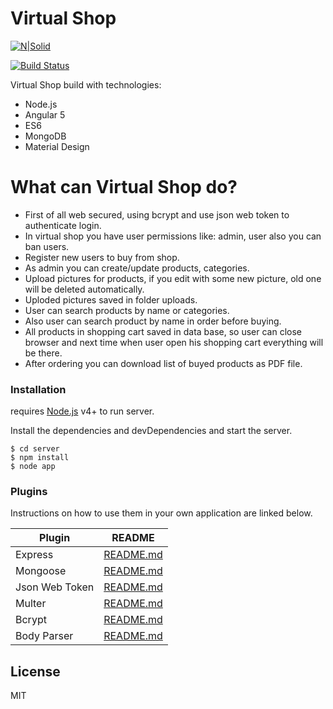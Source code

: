 <h1><a id="Virtual_Shop_0"></a>Virtual Shop</h1>
<p><a href="https://nodesource.com/products/nsolid"><img src="https://cldup.com/dTxpPi9lDf.thumb.png" alt="N|Solid"></a></p>
<p><a href="https://github.com/alex-garmash/VirtualShop"><img src="https://travis-ci.org/joemccann/dillinger.svg?branch=master" alt="Build Status"></a></p>
<p>Virtual Shop build with technologies:</p>
<ul>
<li>Node.js</li>
<li>Angular 5</li>
<li>ES6</li>
<li>MongoDB</li>
<li>Material Design</li>
</ul>
<h1><a id="What_can_Virtual_Shop_do_14"></a>What can Virtual Shop do?</h1>
<ul>
<li>First of all web secured, using bcrypt and use json web token to authenticate login.</li>
<li>In virtual shop you have user permissions like: admin, user also you can ban users.</li>
<li>Register new users to buy from shop.</li>
<li>As admin you can create/update products, categories.</li>
<li>Upload pictures for products, if you edit with some new picture, old one will be deleted automatically.</li>
<li>Uploded pictures saved in folder uploads.</li>
<li>User can search products by name or categories.</li>
<li>Also user can search product by name in order before buying.</li>
<li>All products in shopping cart saved in data base, so user can close browser and next time when user open his shopping cart everything will be there.</li>
<li>After ordering you can download list of buyed products as PDF file.</li>
</ul>
<h3><a id="Installation_28"></a>Installation</h3>
<p>requires <a href="https://nodejs.org/">Node.js</a> v4+ to run server.</p>
<p>Install the dependencies and devDependencies and start the server.</p>
<pre><code class="language-sh">$ <span class="hljs-built_in">cd</span> server
$ npm install
$ node app
</code></pre>
<h3><a id="Plugins_45"></a>Plugins</h3>
<p>Instructions on how to use them in your own application are linked below.</p>
<table class="table table-striped table-bordered">
<thead>
<tr>
<th>Plugin</th>
<th>README</th>
</tr>
</thead>
<tbody>
<tr>
<td>Express</td>
<td><a href="https://github.com/expressjs/express/blob/master/Readme.md">README.md</a></td>
</tr>
<tr>
<td>Mongoose</td>
<td><a href="https://github.com/Automattic/mongoose/blob/master/README.md">README.md</a></td>
</tr>
<tr>
<td>Json Web Token</td>
<td><a href="https://github.com/auth0/node-jsonwebtoken/blob/master/README.md">README.md</a></td>
</tr>
<tr>
<td>Multer</td>
<td><a href="https://github.com/expressjs/multer/blob/master/README.md">README.md</a></td>
</tr>
<tr>
<td>Bcrypt</td>
<td><a href="https://github.com/kelektiv/node.bcrypt.js/blob/master/README.md">README.md</a></td>
</tr>
<tr>
<td>Body Parser</td>
<td><a href="https://github.com/expressjs/body-parser/blob/master/README.md">README.md</a></td>
</tr>
</tbody>
</table>
<h2><a id="License_61"></a>License</h2>
<p>MIT</p>
